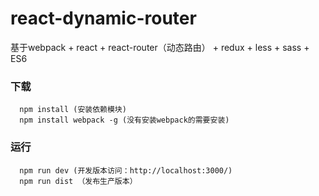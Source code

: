 # react-dynamic-router
基于webpack + react + react-router（动态路由） + redux + less + sass + ES6


### 下载
```
  npm install (安装依赖模块)
  npm install webpack -g (没有安装webpack的需要安装)
```

### 运行
```
  npm run dev (开发版本访问：http://localhost:3000/)
  npm run dist （发布生产版本）

```

